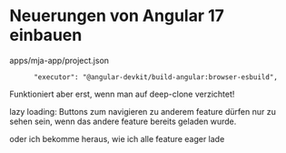 # Neuerungen von Angular 17 einbauen

apps/mja-app/project.json

```
      "executor": "@angular-devkit/build-angular:browser-esbuild",

```

Funktioniert aber erst, wenn man auf deep-clone verzichtet!


lazy loading: Buttons zum navigieren zu anderem feature dürfen nur zu sehen sein, wenn das andere feature bereits geladen wurde.

oder ich bekomme heraus, wie ich alle feature eager lade